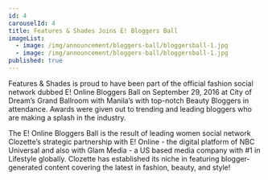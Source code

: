 ```yaml
---
id: 4
carouselId: 4
title: Features & Shades Joins E! Bloggers Ball
imageList:
  - image: /img/announcement/bloggers-ball/bloggersball-1.jpg
  - image: /img/announcement/bloggers-ball/bloggersball-1.jpg
published: true
---
```

Features & Shades is proud to have been part of the official fashion social network dubbed E! Online Bloggers Ball on September 29, 2016 at City of Dream’s Grand Ballroom with Manila’s with top-notch Beauty Bloggers in attendance.  Awards were given out to trending and leading bloggers who are making a splash in the industry.     

The E! Online Bloggers Ball is the result of leading women social network Clozette’s strategic partnership with E! Online -  the digital platform of NBC Universal and also with Glam Media - a US based media company with #1 in Lifestyle globally.  Clozette has established its niche in featuring blogger-generated content covering the latest in fashion, beauty, and style!
